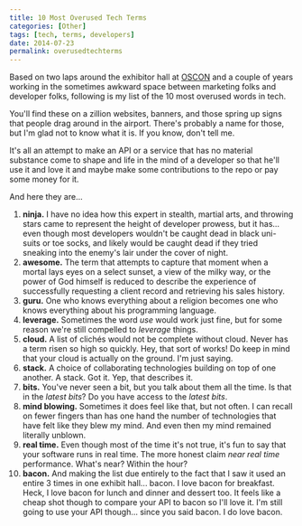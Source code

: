```yaml
---
title: 10 Most Overused Tech Terms
categories: [Other]
tags: [tech, terms, developers]
date: 2014-07-23
permalink: overusedtechterms
---
```


Based on two laps around the exhibitor hall at [OSCON](/oscon2014) and a couple of years working in the sometimes awkward space between marketing folks and developer folks, following is my list of the 10 most overused words in tech.
<!-- xmore -->

You&#39;ll find these on a zillion websites, banners, and those spring up signs that people drag around in the airport. There&#39;s probably a name for those, but I&#39;m glad not to know what it is. If you know, don&#39;t tell me.

It&#39;s all an attempt to make an API or a service that has no material substance come to shape and life in the mind of a developer so that he&#39;ll use it and love it and maybe make some contributions to the repo or pay some money for it.

And here they are...

1.  **ninja.** I have no idea how this expert in stealth, martial arts, and throwing stars came to represent the height of developer prowess, but it has... even though most developers wouldn&#39;t be caught dead in black uni-suits or toe socks, and likely would be caught dead if they tried sneaking into the enemy&#39;s lair under the cover of night.
2.  **awesome.** The term that attempts to capture that moment when a mortal lays eyes on a select sunset, a view of the milky way, or the power of God himself is reduced to describe the experience of successfully requesting a client record and retrieving his sales history.
3.  **guru.** One who knows everything about a religion becomes one who knows everything about his programming language.
4.  **leverage.** Sometimes the word _use_ would work just fine, but for some reason we&#39;re still compelled to _leverage_ things.
5.  **cloud.** A list of clich&eacute;s would not be complete without cloud. Never has a term risen so high so quickly. Hey, that sort of works! Do keep in mind that your cloud is actually on the ground. I&#39;m just saying.
6.  **stack.** A choice of collaborating technologies building on top of one another. A stack. Got it. Yep, that describes it.
7.  **bits.** You&#39;ve never seen a bit, but you talk about them all the time. Is that in the _latest bits_? Do you have access to the _latest bits_.
8.  **mind blowing.** Sometimes it does feel like that, but not often. I can recall on fewer fingers than has one hand the number of technologies that have felt like they blew my mind. And even then my mind remained literally unblown.
9.  **real time.** Even though most of the time it&#39;s not true, it&#39;s fun to say that your software runs in real time. The more honest claim _near real time_ performance. What&#39;s near? Within the hour?
10.  **bacon.** And making the list due entirely to the fact that I saw it used an entire 3 times in one exhibit hall... bacon. I love bacon for breakfast. Heck, I love bacon for lunch and dinner and dessert too. It feels like a cheap shot though to compare your API to bacon so I&#39;ll love it. I&#39;m still going to use your API though... since you said bacon. I do love bacon.

 